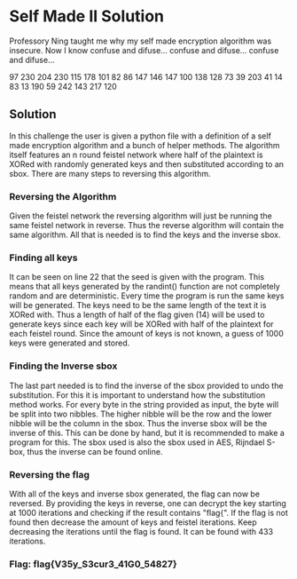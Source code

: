 # Self Made II Solution

Professory Ning taught me why my self made encryption algorithm was insecure. Now I know confuse and difuse... confuse and difuse... confuse and difuse... 

97 230 204 230 115 178 101 82 86 147 146 147 100 138 128 73 39 203 41 14 83 13 190 59 242 143 217 120

## Solution

In this challenge the user is given a python file with a definition of a self made encryption algorithm and a bunch of helper methods. The algorithm itself features an n round feistel network where half of the plaintext is XORed with randomly generated keys and then substituted according to an sbox. There are many steps to reversing this algorithm.

### Reversing the Algorithm

Given the feistel network the reversing algorithm will just be running the same feistel network in reverse. Thus the reverse algorithm will contain the same algorithm. All that is needed is to find the keys and the inverse sbox.

### Finding all keys

It can be seen on line 22 that the seed is given with the program. This means that all keys generated by the randint() function are not completely random and are deterministic. Every time the program is run the same keys will be generated. The keys need to be the same length of the text it is XORed with. Thus a length of half of the flag given (14) will be used to generate keys since each key will be XORed with half of the plaintext for each feistel round. Since the amount of keys is not known, a guess of 1000 keys were generated and stored.

### Finding the Inverse sbox

The last part needed is to find the inverse of the sbox provided to undo the substitution. For this it is important to understand how the substitution method works. For every byte in the string provided as input, the byte will be split into two nibbles. The higher nibble will be the row and the lower nibble will be the column in the sbox. Thus the inverse sbox will be the inverse of this. This can be done by hand, but it is recommended to make a program for this. The sbox used is also the sbox used in AES, Rijndael S-box, thus the inverse can be found online.

### Reversing the flag

With all of the keys and inverse sbox generated, the flag can now be reversed. By providing the keys in reverse, one can decrypt the key starting at 1000 iterations and checking if the result contains "flag{". If the flag is not found then decrease the amount of keys and feistel iterations. Keep decreasing the iterations until the flag is found. It can be found with 433 iterations.

### Flag: flag{V35y_S3cur3_41G0_54827}